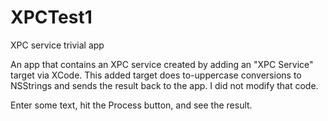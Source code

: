 # XPCTest1
XPC service trivial app

An app that contains an XPC service created by
adding an "XPC Service" target via XCode. This added target does
to-uppercase conversions to NSStrings and sends the result back
to the app. I did not modify that code.

Enter some text, hit the Process button, and see the result.
